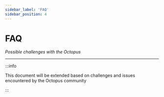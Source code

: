 ```yaml
---
sidebar_label: 'FAQ'
sidebar_position: 4
---
```



# FAQ

_Possible challenges with the Octopus_


---


:::info


This document will be extended based on challenges and issues encountered by the Octopus community 


:::


